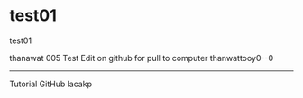 # test01
test01


thanawat 005
Test Edit on github for pull to computer
thanwattooy0--0



--------------------------------------

Tutorial GitHub lacakp
